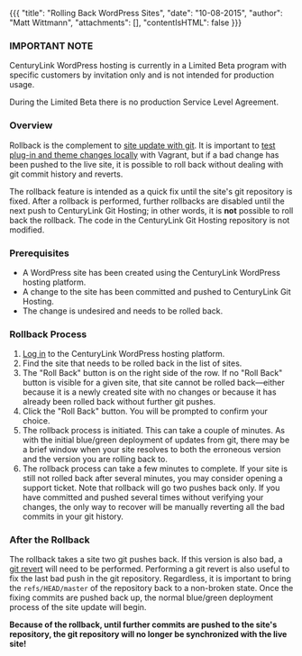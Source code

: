 {{{
  "title": "Rolling Back WordPress Sites",
  "date": "10-08-2015",
  "author": "Matt Wittmann",
  "attachments": [],
  "contentIsHTML": false
}}}

### IMPORTANT NOTE

CenturyLink WordPress hosting is currently in a Limited Beta program with specific customers by invitation only
and is not intended for production usage.

During the Limited Beta there is no production Service Level Agreement.

### Overview

Rollback is the complement to [site update with git](wordPress-site-updates-with-git.md).
It is important to [test plug-in and theme changes locally](wordpress-local-development.md)
with Vagrant, but if a bad change has been pushed to the live site, it is possible
to roll back without dealing with git commit history and reverts.

The rollback feature is intended as a quick fix until the site's git repository is
fixed. After a rollback is performed, further rollbacks are disabled until the next
push to CenturyLink Git Hosting; in other words, it is **not** possible to roll back
the rollback. The code in the CenturyLink Git Hosting repository is not modified.

### Prerequisites

* A WordPress site has been created using the CenturyLink WordPress hosting platform.
* A change to the site has been committed and pushed to CenturyLink Git Hosting.
* The change is undesired and needs to be rolled back.

### Rollback Process

1. [Log in](https://wordpress.ctl.io/) to the CenturyLink WordPress hosting platform.
2. Find the site that needs to be rolled back in the list of sites.
3. The "Roll Back" button is on the right side of the row. If no "Roll Back" button
   is visible for a given site, that site cannot be rolled back—either because it is
   a newly created site with no changes or because it has already been rolled back
   without further git pushes.
4. Click the "Roll Back" button. You will be prompted to confirm your choice.
5. The rollback process is initiated. This can take a couple of minutes. As with
   the initial blue/green deployment of updates from git, there may be a brief window
   when your site resolves to both the erroneous version and the version you are
   rolling back to.
6. The rollback process can take a few minutes to complete. If your site is still
   not rolled back after several minutes, you may consider opening a support ticket.
   Note that rollback will go two pushes back only. If you have committed and pushed
   several times without verifying your changes, the only way to recover will be
   manually reverting all the bad commits in your git history.

### After the Rollback

The rollback takes a site two git pushes back. If this version is also bad, a [git
revert](http://git-scm.com/docs/git-revert) will need to be performed. Performing a
git revert is also useful to fix the last bad push in the git repository.
Regardless, it is important to bring the `refs/HEAD/master` of the repository
back to a non-broken state. Once the fixing commits are pushed back up,
the normal blue/green deployment process of the site update will begin.

**Because of the rollback, until further commits are pushed to the site's repository,
the git repository will no longer be synchronized with the live site!**
